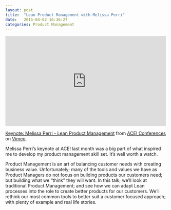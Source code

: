 ```yaml
---
layout: post
title:  "Lean Product Management with Melissa Perri"
date:   2015-04-02 16:36:27
categories: Product Management
---
```


<iframe src="https://player.vimeo.com/video/122742946" width="500" height="281" frameborder="0" webkitallowfullscreen mozallowfullscreen allowfullscreen></iframe> <p><a href="https://vimeo.com/122742946">Keynote: Melissa Perri - Lean Product Management</a> from <a href="https://vimeo.com/agilece">ACE! Conferences</a> on <a href="https://vimeo.com">Vimeo</a>.</p>

Melissa Perri’s keynote at ACE! last month was a big part of what inspired me to develop my product management skill set. It’s well worth a watch.

Product Management is an art of balancing customer needs with creating business value. Unfortunately; many of the tools and values we have as Product Managers do not focus on building products our customers need; but building what we “think” they will want. In this talk; we’ll look at traditional Product Management; and see how we can adapt Lean processes into the role to create better products for our customers. We’ll rethink our most common tools to better suit a customer focused approach; with plenty of example and real life stories.
